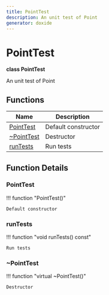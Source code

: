 ```yaml
---
title: PointTest
description: An unit test of Point 
generator: doxide
---
```



# PointTest

**class PointTest**

An unit test of Point

## Functions

| Name | Description |
| ---- | ----------- |
| [PointTest](#PointTest) | Default constructor  |
| [~PointTest](#_u007ePointTest) | Destructor  |
| [runTests](#runTests) | Run tests  |

## Function Details

### PointTest<a name="PointTest"></a>

!!! function "PointTest()"

    Default constructor

### runTests<a name="runTests"></a>

!!! function "void runTests() const"

    Run tests

### ~PointTest<a name="_u007ePointTest"></a>

!!! function "virtual ~PointTest()"

    Destructor
